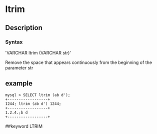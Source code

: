 # ltrim
## Description
### Syntax

'VARCHAR ltrim (VARCHAR str)'


Remove the space that appears continuously from the beginning of the parameter str

## example

```
mysql > SELECT ltrim (ab d');
+------------------+
1244; ltrim (ab d') 1244;
+------------------+
1.2.4.;b d
+------------------+
```
##keyword
LTRIM
